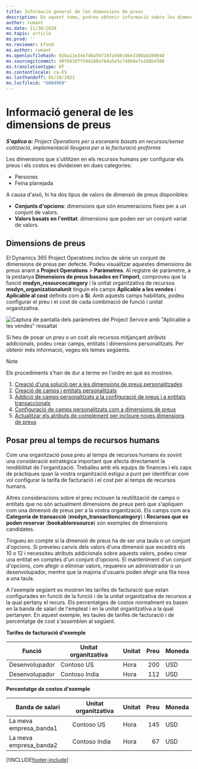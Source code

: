 ```yaml
---
title: Informació general de les dimensions de preus
description: En aquest tema, podreu obtenir informació sobre les dimensions de preus a Dynamics 365 Project Operations.
author: rumant
ms.date: 11/30/2020
ms.topic: article
ms.prod: ''
ms.reviewer: kfend
ms.author: rumant
ms.openlocfilehash: 01ba11e34e7d8a59716fa9d8c8be3389ab380048
ms.sourcegitcommit: 40f68387f594180af64a5e5c748b6efa188bd300
ms.translationtype: HT
ms.contentlocale: ca-ES
ms.lasthandoff: 05/10/2021
ms.locfileid: "6004969"
---
```

# <a name="pricing-dimensions-overview"></a>Informació general de les dimensions de preus

_**S'aplica a:** Project Operations per a escenaris basats en recursos/sense cotització, implementació lleugera per a la facturació proforma_

Les dimensions que s'utilitzen en els recursos humans per configurar els preus i els costos es divideixen en dues categories:

- Persones
- Feina planejada

A causa d'això, hi ha dos tipus de valors de dimensió de preus disponibles:

- **Conjunts d'opcions**: dimensions que són enumeracions fixes per a un conjunt de valors.
- **Valors basats en l'entitat**: dimensions que poden ser un conjunt variat de valors.

## <a name="pricing-dimensions"></a>Dimensions de preus

El Dynamics 365 Project Operations inclou de sèrie un conjunt de dimensions de preus per defecte. Podeu visualitzar aquestes dimensions de preus anant a **Project Operations** > **Paràmetres**. Al registre de paràmetre, a la pestanya **Dimensions de preus basades en l'import**, comproveu que la funció **msdyn_resourcecategory** i la unitat organitzativa de recursos **msdyn_organizationalunit** tinguin els camps **Aplicable a les vendes** i **Aplicable al cost** definits com a **Sí**. Amb aquests camps habilitats, podeu configurar el preu i el cost de cada combinació de funció i unitat organitzativa.

![Captura de pantalla dels paràmetres del Project Service amb "Aplicable a les vendes" ressaltat](media/PS-OOB-parameters.png)

Si heu de posar un preu o un cost als recursos mitjançant atributs addicionals, podeu crear camps, entitats i dimensions personalitzats. Per obtenir més informació, vegeu els temes següents. 
  
  > [!NOTE]
  > Els procediments s'han de dur a terme en l'ordre en què es mostren.

1. [Creació d'una solució per a les dimensions de preus personalitzades](../sales/create-solution-custompd.md)
2. [Creació de camps i entitats personalitzats](create-custom-fields-entities-pricing-dimensions.md)
3. [Addició de camps personalitzats a la configuració de preus i a entitats transaccionals ](add-custom-fields-price-setup-transactional-entities.md)
4. [Configuració de camps personalitzats com a dimensions de preus](set-up-custom-fields-pricing-dimensions.md)
5. [Actualitzar els atributs de complement per incloure noves dimensions de preus](update-plugin-attributes-pd.md)


## <a name="pricing-human-resource-time"></a>Posar preu al temps de recursos humans
Com una organització posa preu al temps de recursos humans és sovint una consideració estratègica important que afecta directament la rendibilitat de l'organització. Treballeu amb els equips de finances i els caps de pràctiques quan la vostra organització estigui a punt per identificar com vol configurar la tarifa de facturació i el cost per al temps de recursos humans.

Altres consideracions sobre el preu inclouen la reutilització de camps o entitats que no són actualment dimensions de preus però que s'apliquen com una dimensió de preus per a la vostra organització. Els camps com ara **Categoria de transacció** (**msdyn_transactioncategory**) i **Recursos que es poden reservar** (**bookableresource**) són exemples de dimensions candidates. 

Tingueu en compte si la dimensió de preus ha de ser una taula o un conjunt d'opcions. Si preveieu canvis dels valors d'una dimensió que excedirà els 10 o 12 i necessiteu atributs addicionals sobre aquests valors, podeu crear una entitat en comptes d'un conjunt d'opcions. El manteniment d'un conjunt d'opcions, com afegir o eliminar valors, requereix un administrador o un desenvolupador, mentre que la majoria d'usuaris poden afegir una fila nova a una taula.

A l'exemple següent es mostren les tarifes de facturació que estan configurades en funció de la funció i de la unitat organitzativa de recursos a la qual pertany el recurs. Els percentatges de costos normalment es basen en la banda de salari de l'empleat i en la unitat organitzativa a la qual pertanyen. En aquest exemple, les taules de tarifes de facturació i de percentatge de cost s'assemblen al següent.

**Tarifes de facturació d'exemple**

| Funció        | Unitat organitzativa    |Unitat      |Preu      |Moneda  |
| ------------|-------------|----------|----------:|----------|
| Desenvolupador   | Contoso US  |Hora | 200|USD     |
| Desenvolupador   | Contoso India |Hora|   112|USD     |


**Percentatge de costos d'exemple**

| Banda de salari     | Unitat organitzativa    |Unitat      |Preu      |Moneda  |
| ----------------|-------------|----------|----------:|----------|
| La meva empresa_banda1 | Contoso US  |Hora | 145|USD     |
| La meva empresa_banda2 | Contoso India |Hora|   67|USD     |


[!INCLUDE[footer-include](../includes/footer-banner.md)]